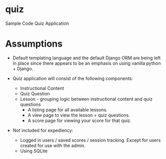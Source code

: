 # quiz
Sample Code Quiz Application

# Assumptions

- Default templating language and the default Django ORM are being left in place since there appears to be an emphasis on using vanilla python + Django.

- Quiz application will consist of the following components:
  * Instructional Content
  * Quiz Question
  * Lesson - grouping logic between instructional content and quiz questions
    * A listing page for all available lessons.
    * A view page to view the lesson + quiz questions.
    * A score page for viewing your score for that quiz.

- Not included for expediency:
  * Logged in users / saved scores / session tracking. Except for users created for use with the admin.
  * Using SQLite
  

